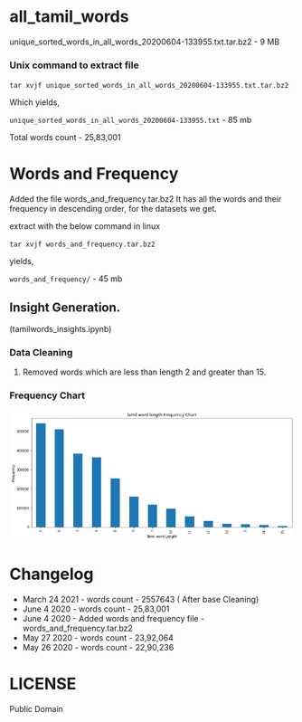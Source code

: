 # all_tamil_words

unique_sorted_words_in_all_words_20200604-133955.txt.tar.bz2 - 9 MB

### Unix command to extract file

`tar xvjf unique_sorted_words_in_all_words_20200604-133955.txt.tar.bz2`

Which yields, 

`unique_sorted_words_in_all_words_20200604-133955.txt` - 85 mb



Total words count - 25,83,001

# Words and Frequency

Added the file words_and_frequency.tar.bz2
It has all the words and their frequency in descending order, for the datasets we get.

extract with the below command in linux

`tar xvjf words_and_frequency.tar.bz2`

yields, 

`words_and_frequency/` - 45 mb

## Insight Generation. 
(tamilwords_insights.ipynb)
### Data Cleaning
1. Removed words which are less than length 2 and greater than 15. 

### Frequency Chart

![Frequency Chart](./images/Frequency_Chart.png)

# Changelog
* March 24 2021 - words count - 2557643 ( After base Cleaning)
* June 4 2020 - words count - 25,83,001
* June 4 2020 - Added words and frequency file - words_and_frequency.tar.bz2
* May 27 2020 - words count - 23,92,064
* May 26 2020 - words count - 22,90,236


# LICENSE

Public Domain




